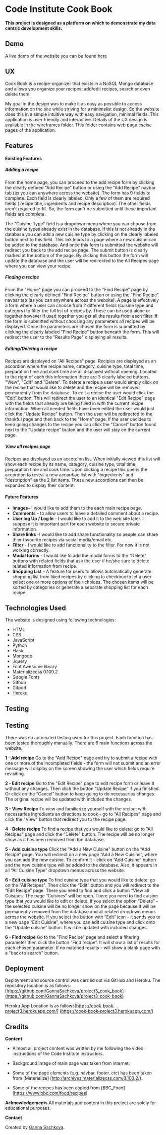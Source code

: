 Code Institute Cook Book
======================================


**This project is designed as a platform on which to demonstrate my data centric development skills.**


Demo
-----------------------------------------


A live demo of the website you can be found [here](https://git.heroku.com/cook-book-project3.git)


UX
-----------------------------------------

Cook Book is a recipe-organizer that exists in a NoSQL Mongo database and allows you organize your recipes: add/edit recipes, search or even delete them.

My goal in the design was to make it as easy as possible to access information on the site while striving for a minimalist design. So the website does this in a simple intuitive way with easy navigation, minimal fields. This application is user friendly and interactive.
Details of the UX design is available in the wireframes folder. This folder contains web page escise pages of the application.

Features
-----------------------------------------


#### Existing Features


##### Adding a recipe

From the home page, you can proceed to the add recipe form by clicking the clearly defined "Add Recipe" button or using the "Add Recipe" navbar tab (as you can anywhere across the website). The form has 9 fields to complete. Each field is clearly labeled.  Only a few of them are required fields ( recipe title, ingredients and recipe description). The other fields aren’t required to fill. So, the form can't be submitted until these important fields are complete. 
 
The "Cuisine Type" field is a dropdown menu where you can choose from the cuisine types already exist in the database. If this is not already in the database you can add a new cuisine type by clicking on the clearly labeled button next to this field. This link leads to a page where a new cuisine can be added to the database. And once this form is submitted the website will redirect you back to the add recipe page. The submit button is clearly marked at the bottom of the page. By clicking this button the form will update the database and the user will be redirected to the All Recipes page where you can view your recipe.

##### Finding a recipe
From the "Home" page you can proceed to the "Find Recipe" page by clicking the clearly defined "Find Recipe" button or using the "Find Recipe" navbar tab (as you can anywhere across the website). A page is effectively a form where a user can choose from 2 different fields (cuisine type and category) to filter the full list of recipes by. These can be used alone or together however if used together you get all the results from each filter. If the form is submitted without choosing any parameters all recipes will be displayed. Once the parameters are chosen the form is submitted by clicking the clearly labeled "Find Recipe" button beneath the form. This will redirect the user to the "Results Page" displaying all results.
##### Editing/Deleting a recipe
Recipes are displayed on "All Recipes" page. Recipies are displayed as an accordion where the recipe name, category, cuisine type, total time, preparation time and cook time are all displayed without opening. Located to the right of each this information there are 3 clearly labeled buttons, "View", "Edit" and "Delete".  To delete a recipe a user would simply click on the recipe that would like to delete and the recipe will be removed permanently from the database. To edit a recipe the user would click the "Edit" button. This will redirect the user to an identical "Edit Recipe" page with the fields that already are being filled in with the current recipe information. When all needed fields have been edited the user would just click the "Update Recipe" button. Then the user will be redirected to the thankful page and then back to the "Home" page. If the user decides to keep going changes to the recipe you can click the "Cancel" button found next to the "Update recipe" button and the user will stay on the current page.

##### View all recipes page
Recipes are displayed as an accordion list. When initially viewed this list will show each recipe by its name, category, cuisine type, total time, preparation time and cook time. Upon clicking a recipe this opens the accordion to reveal a new accordion list with "ingredients" and "description" as the 2 list items. These new accordions can then be expanded to display their content. 

####  Future Features
*	**Images**– I would like to add them to the each main recipe page. 
*	**Comments** - to allow users to leave a detailed comment about a recipe.
*	**User log Up / Log In** - I would like to add it to the web site later. I suppose it is important part for each website to secure private information. 
*	**Share links** -I would like to add share functionality so people can share thier favourite recipes via social media/email etc.  
*	**Filter** - I would like to add functionality to the filter. For now it is not working correctly. 
*	**Modal forms** -  I would like to add the modal forms to the “Delete” buttons with related fields that ask the user if he/she sure to delete related information from recipe. 
*	**Shopping List** - A feature for users to allows automatically generate shopping list from liked recipes by clicking to checkbox to let a user select one or more options of their choices.  The chosen items will be sorted by categories or generate a separate shopping list for each recipe.  

Technologies Used
-----------------------------------------
The website is designed using following technologies:
*	HTML
*	CSS
*	JavaScript
*	Python
*	Flask
*	Mongodb
*	Jquery
*	Font Awesome library
*	Materializecss 0.100.2
*	Google Fonts
*	Github
*	Gitpod
*	Heroku

Testing
-----------------------------------------

## Testing

There was no automated testing used for this project. Each function has been tested thoroughly manually. There are 6 main functions across the website.

**1 - Add recipe**
Go to the "Add Recipe" page and try to submit a recipe with one or more of the incompleted fields - the form will not submit and an error message will display on the screen showing the user which fields require revisiting.

**2 - Edit recipe**
Go to the "Edit Recipe" page to edit recipe form or leave it without any changes.  Then click the button “Update Recipe” if you finished. Or click on the “Cancel” button to keep going to do necessaries changes. The original recipe will be updated with included the changes. 

**3 - View Recipe** To view and  familiarize yourself with the recipe: with necessaries ingredients an directions to cook - go to "All Recipes" page and click the "View" button that redirect you to the recipe page.

**4 - Delete recipe**
To find a recipe that you would like to delete: go to "All Recipes" page and click the "Delete" button.  The recipe will be no longer show as it has been removed from the database. 


**5 - Add cuisine type**
Click the "Add a New Cuisine" button on the “Add Recipe” page. You will redirect on a new page “Add a New Cuisine”, where you can add the new cuisine. To confirm it - click on “Add Cuisine” button and the new cuisine type will be added to the database. Also, it appears in all “All Cuisine Type” dropdown menus across the website.

**6 – Edit cuisine type**
To find cuisine type that you would like to delete: go on the "All Recipes". Then click the “Edit” button and you will redirect to the “Edit Recipe” page. There you need to find and click a button “View all Cuisines. The page “Cuisines” will be open. There you need to find cuisine type that you would like to edit or delete. 
If you select the option “Delete” – the selected cuisine will be no longer show on the page because it will be permanently removed from the database and all related dropdown menus across the website.
If you select the button with “Edit” icon – it sends you to a new page “Edit Cuisine”, where you can edit cuisine type and click onto the “Update cuisine” button. It will be updated with included changes.

**6 - Find recipe** 
Go to the "Find Recipe" page and select a filtering parameter then click the button “Find recipe”. It will show a list of results for each chosen parameter. If no matched results – will show a blank page with a "back to search" button.


Deployment
----------------------------------------
Deployment and source control was carried out via GitHub and Heroku. The repository location is as follows: [https://github.com/GannaSachkova/project3_cook_book](https://github.com/GannaSachkova/project3_cook_book)

Heroku App Location is as follows[https://cook-book-project3.herokuapp.com/] (https://cook-book-project3.herokuapp.com/)


Credits
----------------------------------------

**Content**
+ Almost all project content was written by me following the video instructions of the Code Institute instructors.

+ Background image of main page was taken from internet.

+ Some of the page elements (e.g. navbar, footer..etc) has been taken from [Materialize] (http://archives.materializecss.com/0.100.2/).

+ Some of the recipes has been copied from [BBC_Food] (https://www.bbc.com/food/recipes)


**Acknowledgements**
All materials and content in this project are solely for educational purposes.

**Contact**

Created by [Ganna Sachkova](mailto:dorogaya1810@gmail.com).
